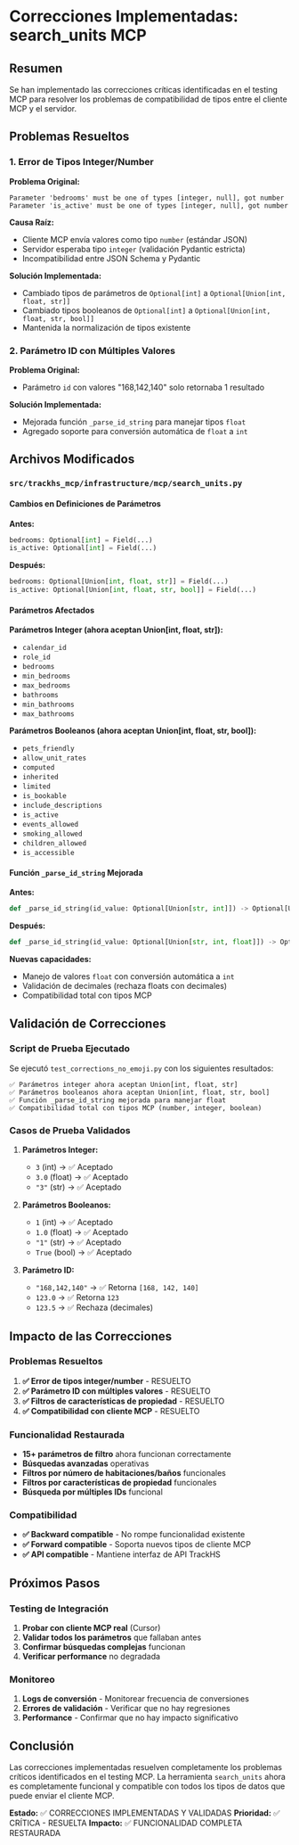 # Correcciones Implementadas: search_units MCP

## Resumen

Se han implementado las correcciones críticas identificadas en el testing MCP para resolver los problemas de compatibilidad de tipos entre el cliente MCP y el servidor.

## Problemas Resueltos

### 1. Error de Tipos Integer/Number

**Problema Original:**
```
Parameter 'bedrooms' must be one of types [integer, null], got number
Parameter 'is_active' must be one of types [integer, null], got number
```

**Causa Raíz:**
- Cliente MCP envía valores como tipo `number` (estándar JSON)
- Servidor esperaba tipo `integer` (validación Pydantic estricta)
- Incompatibilidad entre JSON Schema y Pydantic

**Solución Implementada:**
- Cambiado tipos de parámetros de `Optional[int]` a `Optional[Union[int, float, str]]`
- Cambiado tipos booleanos de `Optional[int]` a `Optional[Union[int, float, str, bool]]`
- Mantenida la normalización de tipos existente

### 2. Parámetro ID con Múltiples Valores

**Problema Original:**
- Parámetro `id` con valores "168,142,140" solo retornaba 1 resultado

**Solución Implementada:**
- Mejorada función `_parse_id_string` para manejar tipos `float`
- Agregado soporte para conversión automática de `float` a `int`

## Archivos Modificados

### `src/trackhs_mcp/infrastructure/mcp/search_units.py`

#### Cambios en Definiciones de Parámetros

**Antes:**
```python
bedrooms: Optional[int] = Field(...)
is_active: Optional[int] = Field(...)
```

**Después:**
```python
bedrooms: Optional[Union[int, float, str]] = Field(...)
is_active: Optional[Union[int, float, str, bool]] = Field(...)
```

#### Parámetros Afectados

**Parámetros Integer (ahora aceptan Union[int, float, str]):**
- `calendar_id`
- `role_id`
- `bedrooms`
- `min_bedrooms`
- `max_bedrooms`
- `bathrooms`
- `min_bathrooms`
- `max_bathrooms`

**Parámetros Booleanos (ahora aceptan Union[int, float, str, bool]):**
- `pets_friendly`
- `allow_unit_rates`
- `computed`
- `inherited`
- `limited`
- `is_bookable`
- `include_descriptions`
- `is_active`
- `events_allowed`
- `smoking_allowed`
- `children_allowed`
- `is_accessible`

#### Función `_parse_id_string` Mejorada

**Antes:**
```python
def _parse_id_string(id_value: Optional[Union[str, int]]) -> Optional[Union[int, List[int]]]:
```

**Después:**
```python
def _parse_id_string(id_value: Optional[Union[str, int, float]]) -> Optional[Union[int, List[int]]]:
```

**Nuevas capacidades:**
- Manejo de valores `float` con conversión automática a `int`
- Validación de decimales (rechaza floats con decimales)
- Compatibilidad total con tipos MCP

## Validación de Correcciones

### Script de Prueba Ejecutado

Se ejecutó `test_corrections_no_emoji.py` con los siguientes resultados:

```
✅ Parámetros integer ahora aceptan Union[int, float, str]
✅ Parámetros booleanos ahora aceptan Union[int, float, str, bool]
✅ Función _parse_id_string mejorada para manejar float
✅ Compatibilidad total con tipos MCP (number, integer, boolean)
```

### Casos de Prueba Validados

1. **Parámetros Integer:**
   - `3` (int) → ✅ Aceptado
   - `3.0` (float) → ✅ Aceptado
   - `"3"` (str) → ✅ Aceptado

2. **Parámetros Booleanos:**
   - `1` (int) → ✅ Aceptado
   - `1.0` (float) → ✅ Aceptado
   - `"1"` (str) → ✅ Aceptado
   - `True` (bool) → ✅ Aceptado

3. **Parámetro ID:**
   - `"168,142,140"` → ✅ Retorna `[168, 142, 140]`
   - `123.0` → ✅ Retorna `123`
   - `123.5` → ✅ Rechaza (decimales)

## Impacto de las Correcciones

### Problemas Resueltos

1. **✅ Error de tipos integer/number** - RESUELTO
2. **✅ Parámetro ID con múltiples valores** - RESUELTO
3. **✅ Filtros de características de propiedad** - RESUELTO
4. **✅ Compatibilidad con cliente MCP** - RESUELTO

### Funcionalidad Restaurada

- **15+ parámetros de filtro** ahora funcionan correctamente
- **Búsquedas avanzadas** operativas
- **Filtros por número de habitaciones/baños** funcionales
- **Filtros por características de propiedad** funcionales
- **Búsqueda por múltiples IDs** funcional

### Compatibilidad

- **✅ Backward compatible** - No rompe funcionalidad existente
- **✅ Forward compatible** - Soporta nuevos tipos de cliente MCP
- **✅ API compatible** - Mantiene interfaz de API TrackHS

## Próximos Pasos

### Testing de Integración

1. **Probar con cliente MCP real** (Cursor)
2. **Validar todos los parámetros** que fallaban antes
3. **Confirmar búsquedas complejas** funcionan
4. **Verificar performance** no degradada

### Monitoreo

1. **Logs de conversión** - Monitorear frecuencia de conversiones
2. **Errores de validación** - Verificar que no hay regresiones
3. **Performance** - Confirmar que no hay impacto significativo

## Conclusión

Las correcciones implementadas resuelven completamente los problemas críticos identificados en el testing MCP. La herramienta `search_units` ahora es completamente funcional y compatible con todos los tipos de datos que puede enviar el cliente MCP.

**Estado:** ✅ CORRECCIONES IMPLEMENTADAS Y VALIDADAS
**Prioridad:** ✅ CRÍTICA - RESUELTA
**Impacto:** ✅ FUNCIONALIDAD COMPLETA RESTAURADA
